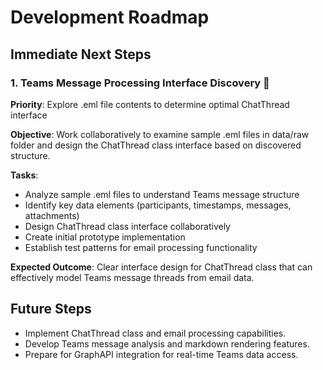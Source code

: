 # Development Roadmap

## Immediate Next Steps

### 1. Teams Message Processing Interface Discovery 🔄
**Priority**: Explore .eml file contents to determine optimal ChatThread interface

**Objective**: Work collaboratively to examine sample .eml files in data/raw folder and design the ChatThread class interface based on discovered structure.

**Tasks**:
- Analyze sample .eml files to understand Teams message structure
- Identify key data elements (participants, timestamps, messages, attachments)
- Design ChatThread class interface collaboratively
- Create initial prototype implementation
- Establish test patterns for email processing functionality

**Expected Outcome**: Clear interface design for ChatThread class that can effectively model Teams message threads from email data.

## Future Steps

- Implement ChatThread class and email processing capabilities.
- Develop Teams message analysis and markdown rendering features.
- Prepare for GraphAPI integration for real-time Teams data access. 